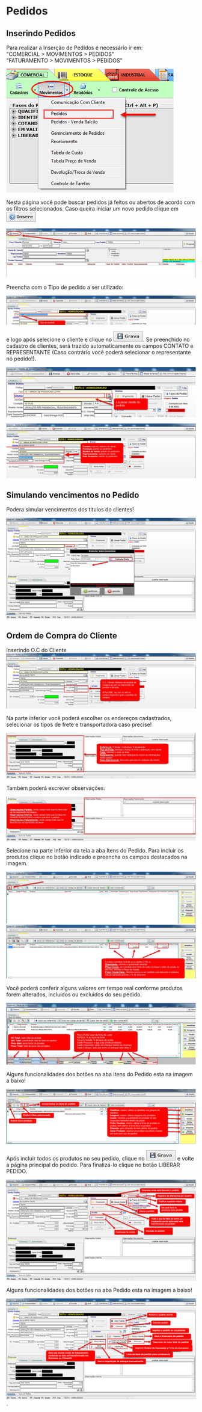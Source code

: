 # Pedidos

## Inserindo Pedidos

Para realizar a Inserção de Pedidos é necessário ir em:    
"COMERCIAL > MOVIMENTOS > PEDIDOS"              
"FATURAMENTO > MOVIMENTOS > PEDIDOS"

![1](/img/pedidos/movimentos1.jpg)

Nesta página você pode buscar pedidos já feitos ou abertos de acordo com os filtros selecionados. 
Caso queira iniciar um novo pedido clique em ![12](/img/botoeskm/insere.jpg)

![2](/img/pedidos/movimentos2.jpg)

Preencha com o Tipo de pedido a ser utilizado:

![3](/img/pedidos/movimentos3.jpg)

e logo após selecione o cliente e clique no ![12](/img/botoeskm/grava.jpg). Se preenchido no cadastro de clientes, será trazido automaticamente os campos CONTATO e REPRESENTANTE (Caso contrário você poderá selecionar o representante no pedido!).

![4](/img/pedidos/movimentos4.jpg)

![5](/img/pedidos/movimentos7.jpg)

## Simulando vencimentos no Pedido

Podera simular vencimentos dos titulos do clientes!

![8](/img/pedidos/movimentos8.jpg)

## Ordem de Compra do Cliente

Inserindo O.C do Cliente
![9](/img/pedidos/movimentos9.jpg)

Na parte inferior você poderá escolher os endereços cadastrados, selecionar os tipos de frete e transportadora caso precise!

![10](/img/pedidos/movimentos10.jpg)

Também poderá escrever observações.

![11](/img/pedidos/movimentos11.jpg)

Selecione  na parte inferior da tela a aba Itens do Pedido.
Para incluir os produtos clique no botão indicado e preencha os campos destacados na imagem.

![13](/img/pedidos/movimentos12.jpg)
![14](/img/pedidos/movimentos13.jpg)

Você poderá conferir alguns valores em tempo real conforme produtos forem alterados, incluídos ou excluídos do seu pedido.

![15](/img/pedidos/movimentos14.jpg)

Alguns funcionalidades dos botões na aba Itens do Pedido esta na imagem a baixo!

![16](/img/pedidos/movimentos16.jpg)

Após incluir todos os produtos no seu pedido, clique no ![12](/img/botoeskm/grava.jpg) e volte a página principal do pedido. Para finalizá-lo clique no botão LIBERAR PEDIDO.

![17](/img/pedidos/movimentos17.jpg)

Alguns funcionalidades dos botões na aba Pedido esta na imagem a baixo!

![19](/img/pedidos/movimentos20.jpg).
